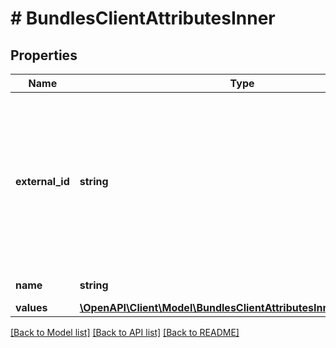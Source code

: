 # # BundlesClientAttributesInner

## Properties

Name | Type | Description | Notes
------------ | ------------- | ------------- | -------------
**external_id** | **string** | Unique attribute ID. The &#x60;external_id&#x60; may contain only lowercase and uppercase Latin alphanumeric characters, dashes, and underscores. | [optional]
**name** | **string** | Name of attribute. | [optional]
**values** | [**\OpenAPI\Client\Model\BundlesClientAttributesInnerValuesInner[]**](BundlesClientAttributesInnerValuesInner.md) |  | [optional]

[[Back to Model list]](../../README.md#models) [[Back to API list]](../../README.md#endpoints) [[Back to README]](../../README.md)
